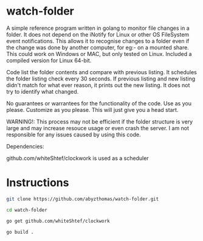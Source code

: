 # watch-folder
A simple reference program written in golang to monitor file changes in a folder.  It does not depend on the iNotify for Linux or other OS FileSystem event notifications. This allows it to recognise changes to a folder even if the change was done by another computer, for eg:- on a mounted share.  This could work on Windows or MAC, but only tested on Linux.  Included a compiled version for Linux 64-bit.

Code list the folder contents and compare with previous listing.  It schedules the folder listing check every 30 seconds.  If previous listing and new listing didn't match for what ever reason, it prints out the new listing.  It does not try to identify what changed.

No guarantees or warrantees for the functionality of the code.  Use as you please.  Customize as you please.  This will just give you a head start.

WARNING!: This process may not be efficient if the folder structure is very large and may increase resouce usage or even crash the server.  I am not responsible for any issues caused by using this code.

Dependencies:

github.com/whiteShtef/clockwork is used as a scheduler



# Instructions

``` bash
git clone https://github.com/abyzthomas/watch-folder.git

cd watch-folder

go get github.com/whiteShtef/clockwork

go build .

```

